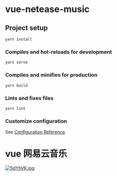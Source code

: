 # vue-netease-music

## Project setup
```
yarn install
```

### Compiles and hot-reloads for development
```
yarn serve
```

### Compiles and minifies for production
```
yarn build
```

### Lints and fixes files
```
yarn lint
```

### Customize configuration
See [Configuration Reference](https://cli.vuejs.org/config/).

# vue 网易云音乐
[![5dYhVK.jpg](https://z3.ax1x.com/2021/10/19/5dYhVK.jpg)](https://imgtu.com/i/5dYhVK)